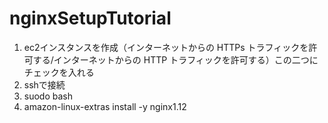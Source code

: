 # nginxSetupTutorial

1. ec2インスタンスを作成（インターネットからの HTTPs トラフィックを許可する/インターネットからの HTTP トラフィックを許可する）この二つにチェックを入れる
2. sshで接続
3. suodo bash
4. amazon-linux-extras install -y nginx1.12
